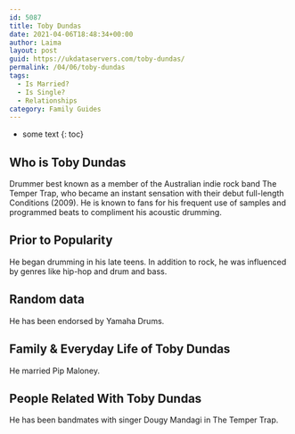 ```yaml
---
id: 5087
title: Toby Dundas
date: 2021-04-06T18:48:34+00:00
author: Laima
layout: post
guid: https://ukdataservers.com/toby-dundas/
permalink: /04/06/toby-dundas
tags:
  - Is Married?
  - Is Single?
  - Relationships
category: Family Guides
---
```


* some text
{: toc}


## Who is Toby Dundas
                  
                  
                  
Drummer best known as a member of the Australian indie rock band The Temper Trap, who became an instant sensation with their debut full-length Conditions (2009). He is known to fans for his frequent use of samples and programmed beats to compliment his acoustic drumming. 
                  
              
            
              
            
                
                
                
## Prior to Popularity
                  
                  
                  
He began drumming in his late teens. In addition to rock, he was influenced by genres like hip-hop and drum and bass. 
                  
              
            
              
            
                
                
                
## Random data
                  
                  
                  
He has been endorsed by Yamaha Drums. 
                  
              
            
              
            
                
                
                
## Family & Everyday Life of Toby Dundas
                  
                  
                  
He married Pip Maloney.
                  
              
            
              
            
                
                
                
## People Related With Toby Dundas
                  
                  
                  
He has been bandmates with singer Dougy Mandagi in The Temper Trap. 
                  
              
            
              
            
                
              
            
              
              
            
            
              
            
          
          
          